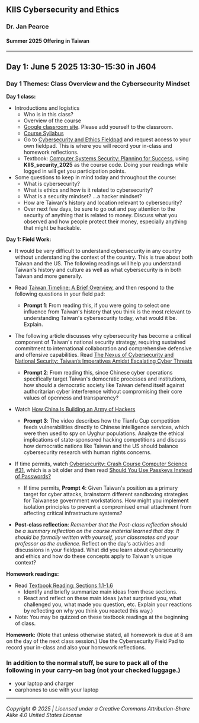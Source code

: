## KIIS Cybersecurity and Ethics
### Dr. Jan Pearce
#### Summer 2025 Offering in Taiwan

---

## Day 1: June 5 2025 13:30-15:30 in J604

### Day 1 Themes: Class Overview and the Cybersecurity Mindset

**Day 1 class:**

- Introductions and logistics
  - Who is in this class?
  - Overview of the course
  - [Google classroom site](https://classroom.google.com/c/NjI5OTgzMTIxNjY0?cjc=rpt2rpgv). Please add yourself to the classroom.
  - [Course Syllabus](https://docs.google.com/document/d/1Jc3zh2cSTOSD7iw2UVOWAKhpYxg6cWGW/edit?usp=sharing&ouid=100810602293768157293&rtpof=true&sd=true)
  - Go to [Cybersecurity and Ethics Fieldpad](https://drive.google.com/drive/folders/1uR21yTw9cVIfzlwDqEaM-65S4X_lNwuN?usp=drive_link) and request access to your own fieldpad. This is where you will record your in-class and homework reflections.
  - Textbook: [Computer Systems Security: Planning for Success](https://runestone.academy/ns/books/published/KIIS_security_2025/comp-sys-sec.html), using **KIIS_security_2025** as the course code. Doing your readings while logged in will get you participation points.
- Some questions to keep in mind today and throughout the course:
  - What is cybersecurity?
  - What is ethics and how is it related to cybersecurity?
  - What is a security mindset? ...a hacker mindset?
  - How are Taiwan's history and location relevant to cybersecurity?
  - Over next few days, be sure to go out and pay attention to the security of anything that is related to money. Discuss what you observed and how people protect their money, especially anything that might be hackable.

**Day 1: Field Work:**

- It would be very difficult to understand cybersecurity in any country without understanding the context of the country. This is true about both Taiwan and the US. The following readings will help you understand Taiwan's history and culture as well as what cybersecurity is in both Taiwan and more generally.
- Read [Taiwan Timeline: A Brief Overview](https://taiwanpolicycentre.com/research/timeline/), and then respond to the following questions in your field pad:
  - **Prompt 1**: From reading this, if you were going to select one influence from Taiwan's history that you think is the most relevant to understanding Taiwan's cybersecurity today, what would it be. Explain.

- The following article discusses why cybersecurity has become a critical component of Taiwan's national security strategy, requiring sustained commitment to international collaboration and comprehensive defensive and offensive capabilities. Read [The Nexus of Cybersecurity and National Security: Taiwan’s Imperatives Amidst Escalating Cyber Threats](https://globaltaiwan.org/2024/03/the-nexus-of-cybersecurity-and-national-security-taiwans-imperatives-amidst-escalating-cyber-threats/)
  - **Prompt 2**: From reading this, since Chinese cyber operations specifically target Taiwan's democratic processes and institutions, how should a democratic society like Taiwan defend itself against authoritarian cyber interference without compromising their core values of openness and transparency?

- Watch [How China Is Building an Army of Hackers](https://youtu.be/8kpnSb4yGR0?feature=shared)
  - **Prompt 3**: The video describes how the Tianfu Cup competition feeds vulnerabilities directly to Chinese intelligence services, which were then used to spy on Uyghur populations. Analyze the ethical implications of state-sponsored hacking competitions and discuss how democratic nations like Taiwan and the US should balance cybersecurity research with human rights concerns.

- If time permits, watch [Cybersecurity: Crash Course Computer Science #31](https://youtu.be/bPVaOlJ6ln0?feature=shared), which is a bit older and then read [Should You Use Passkeys Instead of Passwords?](https://www.consumerreports.org/electronics/digital-security/should-you-use-passkeys-instead-of-passwords-a1201817243/)
  - If time permits, **Prompt 4**: Given Taiwan's position as a primary target for cyber attacks, brainstorm different sandboxing strategies for Taiwanese government workstations. How might you implement isolation principles to prevent a compromised email attachment from affecting critical infrastructure systems?

- **Post-class reflection**: *Remember that the Post-class reflection should be a summary reflection on the course material learned that day. It should be formally written with yourself, your classmates and your professor as the audience.* Reflect on the day's activities and discussions in your fieldpad. What did you learn about cybersecurity and ethics and how do these concepts apply to Taiwan's unique context?

**Homework readings:**

- Read [Textbook Reading: Sections 1.1-1.6](https://runestone.academy/assignment/student/doAssignment?assignment_id=222623)
  - Identify and briefly summarize main ideas from these sections.
  - React and reflect on these main ideas (what surprised you, what challenged you, what made you question, etc. Explain your reactions by reflecting on why you think you reacted this way.)
- Note: You may be quizzed on these textbook readings at the beginning of class.

**Homework:**
(Note that unless otherwise stated, all homework is due at 8 am on the day of the next class session.) Use the Cybersecurity Field Pad to record your in-class and also your homework reflections.


### In addition to the normal stuff, be sure to pack all of the following in your carry-on bag (not your checked luggage.)

- your laptop and charger
- earphones to use with your laptop
     
---
###### Copyright © 2025 | Licensed under a Creative Commons Attribution-Share Alike 4.0 United States License
